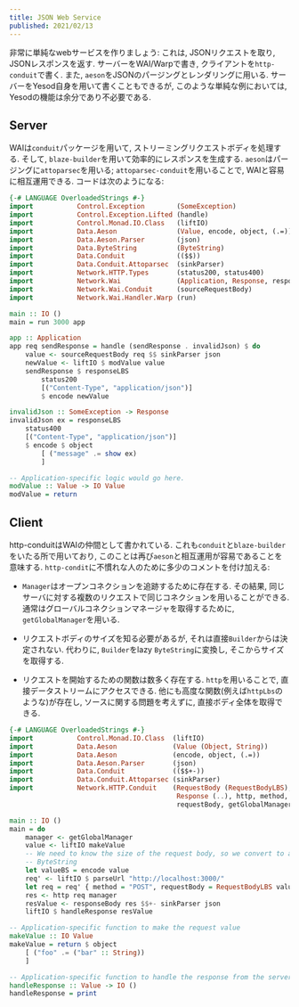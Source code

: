 ```yaml
---
title: JSON Web Service
published: 2021/02/13
---
```


非常に単純なwebサービスを作りましょう: これは, JSONリクエストを取り, JSONレスポンスを返す. サーバーをWAI/Warpで書き, クライアントを`http-conduit`で書く. また, `aeson`をJSONのパージングとレンダリングに用いる. サーバーをYesod自身を用いて書くこともできるが, このような単純な例においては, Yesodの機能は余分であり不必要である.

## Server

WAIは`conduit`パッケージを用いて, ストリーミングリクエストボディを処理する. そして, `blaze-builder`を用いて効率的にレスポンスを生成する. `aeson`はパージングに`attoparsec`を用いる; `attoparsec-conduit`を用いることで, WAIと容易に相互運用できる. コードは次のようになる:

``` haskell
{-# LANGUAGE OverloadedStrings #-}
import           Control.Exception        (SomeException)
import           Control.Exception.Lifted (handle)
import           Control.Monad.IO.Class   (liftIO)
import           Data.Aeson               (Value, encode, object, (.=))
import           Data.Aeson.Parser        (json)
import           Data.ByteString          (ByteString)
import           Data.Conduit             (($$))
import           Data.Conduit.Attoparsec  (sinkParser)
import           Network.HTTP.Types       (status200, status400)
import           Network.Wai              (Application, Response, responseLBS)
import           Network.Wai.Conduit      (sourceRequestBody)
import           Network.Wai.Handler.Warp (run)

main :: IO ()
main = run 3000 app

app :: Application
app req sendResponse = handle (sendResponse . invalidJson) $ do
    value <- sourceRequestBody req $$ sinkParser json
    newValue <- liftIO $ modValue value
    sendResponse $ responseLBS
        status200
        [("Content-Type", "application/json")]
        $ encode newValue

invalidJson :: SomeException -> Response
invalidJson ex = responseLBS
    status400
    [("Content-Type", "application/json")]
    $ encode $ object
        [ ("message" .= show ex)
        ]

-- Application-specific logic would go here.
modValue :: Value -> IO Value
modValue = return
```

## Client

http-conduitはWAIの仲間として書かれている. これも`conduit`と`blaze-builder`をいたる所で用いており, このことは再び`aeson`と相互運用が容易であることを意味する. `http-condit`に不慣れな人のために多少のコメントを付け加える:

- `Manager`はオープンコネクションを追跡するために存在する. その結果, 同じサーバに対する複数のリクエストで同じコネクションを用いることができる. 通常はグローバルコネクションマネージャを取得するために, `getGlobalManager`を用いる.

- リクエストボディのサイズを知る必要があるが, それは直接`Builder`からは決定されない. 代わりに, `Builder`をlazy `ByteString`に変換し, そこからサイズを取得する.

- リクエストを開始するための関数は数多く存在する. `http`を用いることで, 直接データストリームにアクセスできる. 他にも高度な関数(例えば`httpLbs`のような)が存在し, ソースに関する問題を考えずに, 直接ボディ全体を取得できる.

``` haskell
{-# LANGUAGE OverloadedStrings #-}
import           Control.Monad.IO.Class  (liftIO)
import           Data.Aeson              (Value (Object, String))
import           Data.Aeson              (encode, object, (.=))
import           Data.Aeson.Parser       (json)
import           Data.Conduit            (($$+-))
import           Data.Conduit.Attoparsec (sinkParser)
import           Network.HTTP.Conduit    (RequestBody (RequestBodyLBS),
                                          Response (..), http, method, parseUrl,
                                          requestBody, getGlobalManager)

main :: IO ()
main = do
    manager <- getGlobalManager
    value <- liftIO makeValue
    -- We need to know the size of the request body, so we convert to a
    -- ByteString
    let valueBS = encode value
    req' <- liftIO $ parseUrl "http://localhost:3000/"
    let req = req' { method = "POST", requestBody = RequestBodyLBS valueBS }
    res <- http req manager
    resValue <- responseBody res $$+- sinkParser json
    liftIO $ handleResponse resValue

-- Application-specific function to make the request value
makeValue :: IO Value
makeValue = return $ object
    [ ("foo" .= ("bar" :: String))
    ]

-- Application-specific function to handle the response from the server
handleResponse :: Value -> IO ()
handleResponse = print
```
